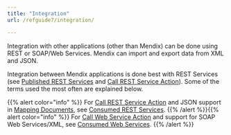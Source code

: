 ```yaml
---
title: "Integration"
url: /refguide7/integration/

---
```



Integration with other applications (other than Mendix) can be done using REST or SOAP/Web Services. Mendix can import and export data from XML and JSON.

Integration between Mendix applications is done best with REST Services (see [Published REST Services](/refguide7/published-rest-services/) and [Call REST Service Action](/refguide7/call-rest-action/)). Some of the terms used the most often are explained below.

{{% alert color="info" %}}
For [Call REST Service Action](/refguide7/call-rest-action/) and JSON support in [Mapping Documents](/refguide7/mapping-documents/), see [Consumed REST Services](/refguide7/consumed-rest-services/).
{{% /alert %}}{{% alert color="info" %}}
For [Call Web Service Action](/refguide7/call-web-service-action/) and support for SOAP Web Services/XML, see [Consumed Web Services](/refguide7/consumed-web-services/).
{{% /alert %}}
